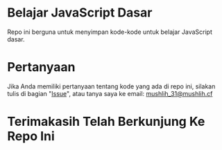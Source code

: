 # Belajar JavaScript Dasar
Repo ini berguna untuk menyimpan kode-kode untuk belajar JavaScript dasar.
# Pertanyaan
Jika Anda memiliki pertanyaan tentang kode yang ada di repo ini, silakan tulis di bagian "[Issue](https://github.com/mushlih-almubarak/Belajar-JavaScript-Dasar/issues)", atau tanya saya ke email: mushlih_31@mushlih.cf
# Terimakasih Telah Berkunjung Ke Repo Ini
